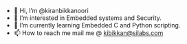 - 👋 Hi, I’m @kiranbikkanoori
- 👀 I’m interested in Embedded systems and Security.
- 🌱 I’m currently learning Embedded C and Python scripting.
- 📫 How to reach me mail me @ kibikkan@silabs.com

<!---
kiranbikkanoori/kiranbikkanoori is a ✨ special ✨ repository because its `README.md` (this file) appears on your GitHub profile.
You can click the Preview link to take a look at your changes.
--->
